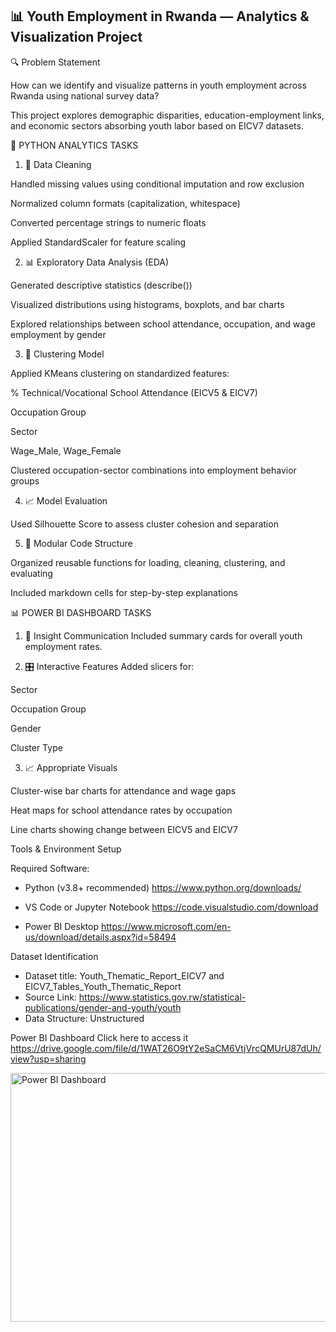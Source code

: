 ## 📊 Youth Employment in Rwanda — Analytics & Visualization Project

🔍 Problem Statement

How can we identify and visualize patterns in youth employment across Rwanda using national survey data? 

This project explores demographic disparities, education-employment links, and economic sectors absorbing youth labor based on EICV7 datasets.

🚀  PYTHON ANALYTICS TASKS

1. 🧼 Data Cleaning

Handled missing values using conditional imputation and row exclusion

Normalized column formats (capitalization, whitespace)

Converted percentage strings to numeric floats

Applied StandardScaler for feature scaling

2. 📊 Exploratory Data Analysis (EDA)

Generated descriptive statistics (describe())

Visualized distributions using histograms, boxplots, and bar charts

Explored relationships between school attendance, occupation, and wage employment by gender

3. 🧠 Clustering Model

Applied KMeans clustering on standardized features:

% Technical/Vocational School Attendance (EICV5 & EICV7)

Occupation Group

Sector

Wage_Male, Wage_Female

Clustered occupation-sector combinations into employment behavior groups

4. 📈 Model Evaluation

Used Silhouette Score to assess cluster cohesion and separation



5. 🧩 Modular Code Structure

Organized reusable functions for loading, cleaning, clustering, and evaluating

Included markdown cells for step-by-step explanations




📊  POWER BI DASHBOARD TASKS

1. 🧠 Insight Communication
Included summary cards for overall youth employment rates.


2. 🎛️ Interactive Features
Added slicers for:

Sector

Occupation Group

Gender

Cluster Type



3. 📈 Appropriate Visuals

Cluster-wise bar charts for attendance and wage gaps

Heat maps for school attendance rates by occupation

Line charts showing change between EICV5 and EICV7

Tools & Environment Setup

Required Software:

- Python (v3.8+ recommended) https://www.python.org/downloads/ 

- VS Code or Jupyter Notebook https://code.visualstudio.com/download 

- Power BI Desktop https://www.microsoft.com/en-us/download/details.aspx?id=58494

Dataset Identification 

-	Dataset title: Youth_Thematic_Report_EICV7 and EICV7_Tables_Youth_Thematic_Report
-	Source Link: https://www.statistics.gov.rw/statistical-publications/gender-and-youth/youth
-	Data Structure: Unstructured

Power BI Dashboard
Click here to access it https://drive.google.com/file/d/1WAT26O9tY2eSaCM6VtjVrcQMUrU87dUh/view?usp=sharing

<img width="755" height="398" alt="Power BI Dashboard" src="https://github.com/user-attachments/assets/f182a3f7-0710-4cd1-aaeb-ec034266e1ce" />






